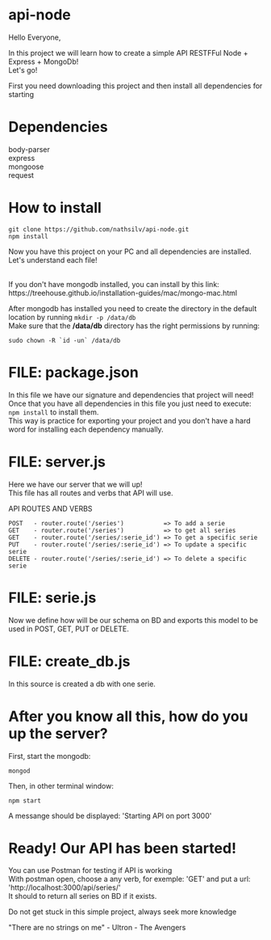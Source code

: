 # api-node

Hello Everyone,

In this project we will learn how to create a simple API RESTFFul Node + Express + MongoDb!<br>
Let's go!

First you need downloading this project and then install all dependencies for starting

# Dependencies

body-parser<br>
express<br>
mongoose<br>
request<br>

# How to install

```
git clone https://github.com/nathsilv/api-node.git
npm install
``` 

Now you have this project on your PC and all dependencies are installed. <br>
Let's understand  each file!

<br>
If you don't have mongodb installed, you can install by this link: https://treehouse.github.io/installation-guides/mac/mongo-mac.html <br>

After mongodb has installed you need to create the directory in the default location by running `mkdir -p /data/db` <br>
Make sure that the **/data/db** directory has the right permissions by running:
```
sudo chown -R `id -un` /data/db
```


# FILE: package.json

In this file we have our signature and dependencies that project will need!<br>
Once that you have all dependencies in this file you just need to execute: `npm install` to install them.<br>
This way is practice for exporting your project and you don't have a hard word for installing each dependency manually.

# FILE: server.js

Here we have our server that we will up!<br>
This file has all routes and verbs that API will use.<br>

API ROUTES AND VERBS<br>
```
POST   - router.route('/series')           => To add a serie
GET    - router.route('/series')           => to get all series
GET    - router.route('/series/:serie_id') => To get a specific serie
PUT    - router.route('/series/:serie_id') => To update a specific serie
DELETE - router.route('/series/:serie_id') => To delete a specific serie
```
# FILE: serie.js

Now we define how will be our schema on BD and exports this model to be used in POST, GET, PUT or DELETE.

# FILE: create_db.js

In this source is created a db with one serie.

# After you know all this, how do you up the server?
First, start the mongodb:
```
mongod
```
Then, in other terminal window:
```
npm start
``` 

A messange should be displayed: 'Starting API on port 3000'

# Ready! Our API has been started!

You can use Postman for testing if API is working<br>
With postman open, choose a any verb, for exemple: 'GET' and put a url: 'http://localhost:3000/api/series/'<br>
It should to return all series on BD if it exists.

Do not get stuck in this simple project, always seek more knowledge <br>

"There are no strings on me" - Ultron - The Avengers
